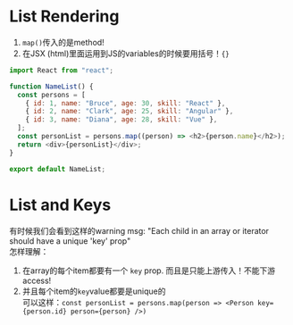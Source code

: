 # List Rendering
1. `map()`传入的是method!
2. 在JSX (html)里面运用到JS的variables的时候要用括号！`{}`   
```javascript
import React from "react";

function NameList() {
  const persons = [
    { id: 1, name: "Bruce", age: 30, skill: "React" },
    { id: 2, name: "Clark", age: 25, skill: "Angular" },
    { id: 3, name: "Diana", age: 28, skill: "Vue" },
  ];
  const personList = persons.map((person) => <h2>{person.name}</h2>);
  return <div>{personList}</div>;
}

export default NameList;
```
# List and Keys
有时候我们会看到这样的warning msg: "Each child in an array or iterator should have a unique 'key' prop"   
怎样理解：
1. 在array的每个item都要有一个 `key` prop. 而且是只能上游传入！不能下游access! 
2. 并且每个item的`key`value都要是unique的  
可以这样：`const personList = persons.map(person => <Person key={person.id} person={person} />)`
